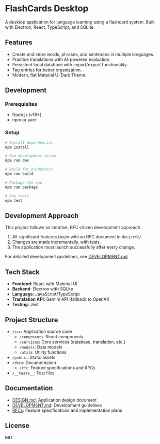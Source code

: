 # FlashCards Desktop

A desktop application for language learning using a flashcard system. Built with Electron, React, TypeScript, and SQLite.

## Features

- Create and store words, phrases, and sentences in multiple languages.
- Practice translations with AI-powered evaluation.
- Persistent local database with import/export functionality.
- Tag entries for better organization.
- Modern, flat Material UI Dark Theme.

## Development

### Prerequisites

- Node.js (v18+)
- npm or yarn

### Setup

```bash
# Install dependencies
npm install

# Run development server
npm run dev

# Build for production
npm run build

# Package the app
npm run package

# Run tests
npm test
```

## Development Approach

This project follows an iterative, RFC-driven development approach:

1. All significant features begin with an RFC document in `docs/rfc/`.
2. Changes are made incrementally, with tests.
3. The application must launch successfully after every change.

For detailed development guidelines, see [DEVELOPMENT.md](docs/DEVELOPMENT.md).

## Tech Stack

- **Frontend**: React with Material UI
- **Backend**: Electron with SQLite
- **Language**: JavaScript/TypeScript
- **Translation API**: Gemini API (fallback to OpenAI)
- **Testing**: Jest

## Project Structure

- `/src`: Application source code
  - `/components`: React components
  - `/services`: Core services (database, translation, etc.)
  - `/models`: Data models
  - `/utils`: Utility functions
- `/public`: Static assets
- `/docs`: Documentation
  - `/rfc`: Feature specifications and RFCs
- `/__tests__`: Test files

## Documentation

- [DESIGN.md](docs/DESIGN.md): Application design document
- [DEVELOPMENT.md](docs/DEVELOPMENT.md): Development guidelines
- [RFCs](docs/rfc/): Feature specifications and implementation plans

## License

MIT
